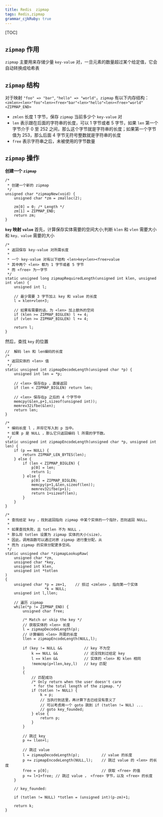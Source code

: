 ```yaml
---
title: Redis  zipmap 
tags: Redis,zipmap
grammar_cjkRuby: true
---
```


[TOC]


##  `zipmap` 作用
`zipmap` 主要用来存储少量 `key-value` 对，一旦元素的数量超过某个给定值，它会自动转换成哈希表

##  `zipmap` 结构
对于映射 `"foo" => "bar"`, `"hello" => "world"`，`zipmap` 有以下内存结构：
`<zmlen><len>"foo"<len><free>"bar"<len>"hello"<len><free>"world"<ZIPMAP_END>`

* `zmlen` 长度 1 字节，保存 `zipmap` 当前多少个 `key-value` 对
* `len` 表示跟在后面的字符串的长度，可以 1 字节或者 5 字节，如果 `len` 第一个字节介于 0 至 252 之间，那么这个字节就是字符串的长度；如果第一个字节值为 253，那么后面 4 字节无符号整数就是字符串的长度
* `free` 表示字符串之后，未被使用的字节数量

##  `zipmap` 操作

**创建一个 `zipmap`**
```cpp?linenums
/*
 * 创建一个新的 zipmap
 */
unsigned char *zipmapNew(void) {
    unsigned char *zm = zmalloc(2);

    zm[0] = 0; /* Length */
    zm[1] = ZIPMAP_END;
    return zm;
}
```
**`key` 映射 `value`**
首先，计算保存实体需要的空间大小;判断 `klen` 和 `vlen` 需要大小和 `key、value` 需要的大小
```cpp?linenums
/*
 * 返回保存 key-value 对所需长度
 *
 * 一个 key-value 对有以下结构 <len>key<len><free>value
 * 其中两个 <len> 都为 1 字节或者 5 字节
 * 而 <free> 为一字节
 */
static unsigned long zipmapRequiredLength(unsigned int klen, unsigned int vlen) {
    unsigned int l;

    // 最少需要 3 字节加上 key 和 value 的长度
    l = klen+vlen+3;

    // 如果有需要的话，为 <len> 加上额外的空间
    if (klen >= ZIPMAP_BIGLEN) l += 4;
    if (vlen >= ZIPMAP_BIGLEN) l += 4;

    return l;
}
```
然后，查找 `key` 的位置
```cpp?linenums
//  解码 len 和 len编码的长度
/*
 * 返回实体的 <len> 值
 */
static unsigned int zipmapDecodeLength(unsigned char *p) {
    unsigned int len = *p;

    // <len> 保存在p ，直接返回
    if (len < ZIPMAP_BIGLEN) return len;

    // <len> 保存在p 之后的 4 个字节中
    memcpy(&len,p+1,sizeof(unsigned int));
    memrev32ifbe(&len);
    return len;
}
```
```cpp?linenums
/*
 * 编码长度 l ，并将它写入到 p 当中。
 * 如果 p 是 NULL ，那么它只返回编码 l 所需的字节数。
 */
static unsigned int zipmapEncodeLength(unsigned char *p, unsigned int len) {
    if (p == NULL) {
        return ZIPMAP_LEN_BYTES(len);
    } else {
        if (len < ZIPMAP_BIGLEN) {
            p[0] = len;
            return 1;
        } else {
            p[0] = ZIPMAP_BIGLEN;
            memcpy(p+1,&len,sizeof(len));
            memrev32ifbe(p+1);
            return 1+sizeof(len);
        }
    }
}
```
```cpp?linenums
/* 
 * 查找给定 key ，找到返回指向 zipmap 中某个实体的一个指针，否则返回 NULL。
 * 
 * 如果查找失败，且 totlen 不为 NULL ，
 * 那么将 totlen 设置为 zipmap 实体的大小(size)，
 * 因此，调用函数可以通过对原 zipmap 进行重分配，从
 * 而为 zipmap 的实体分配更多空间。
 */
static unsigned char *zipmapLookupRaw(
    unsigned char *zm,
    unsigned char *key,
    unsigned int klen,
    unsigned int *totlen
) 
{
    unsigned char *p = zm+1,    // 掠过 <zmlen> ，指向第一个实体
                  *k = NULL;
    unsigned int l,llen;

    // 遍历 zipmap
    while(*p != ZIPMAP_END) {
        unsigned char free;

        /* Match or skip the key */
        // 获取实体的 <len> 长度
        l = zipmapDecodeLength(p);
        // 计算编码 <len> 所需的长度
        llen = zipmapEncodeLength(NULL,l);

        if (key != NULL &&          // key 不为空
            k == NULL &&            // 还没找到过给定 key
            l == klen &&            // 实体的 <len> 和 klen 相同
            !memcmp(p+llen,key,l)   // key 匹配
        ) 
        {
            // 匹配成功
            /* Only return when the user doesn't care
             * for the total length of the zipmap. */
            if (totlen != NULL) {
                k = p;
                // 当执行到这里，再计算下去已经没有意义了
                // 可以考虑用一个 goto 跳到 if (totlen != NUL) ...
                // goto key_founded;
            } else {
                return p;
            }
        }

        // 跳过 key
        p += llen+l;

        // 跳过 value
        l = zipmapDecodeLength(p);          // value 的长度
        p += zipmapEncodeLength(NULL,l);    // 跳过 value 的 <len> 的长度
        free = p[0];                        // 获取 <free> 的值
        p += l+1+free; // 跳过 value ， <free> 字节，以及 <free> 的长度
    }
   
    // key_founded:

    if (totlen != NULL) *totlen = (unsigned int)(p-zm)+1;

    return k;
}
```

































































